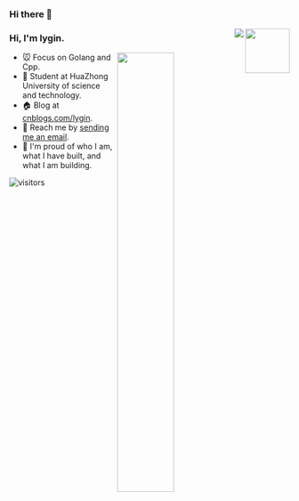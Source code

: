 ### Hi there 👋

<!--
**lygin/lygin** is a ✨ _special_ ✨ repository because its `README.md` (this file) appears on your GitHub profile.

Here are some ideas to get you started:

- 🔭 I’m currently working on ...
- 🌱 I’m currently learning ...
- 👯 I’m looking to collaborate on ...
- 🤔 I’m looking for help with ...
- 💬 Ask me about ...
- 📫 How to reach me: ...
- 😄 Pronouns: ...
- ⚡ Fun fact: ...
-->

<a href="https://github.com/lygin/mebeats"><img align="right" width="80px" src="https://mebeats.7ie.tech/rate.png"/></a>
<img align="right" src="https://busy.moe/badges/2?style=for-the-badge"/></a>

### Hi, I'm **lygin**.

<a href="https://github.com/lygin?tab=repositories">
  <img align="right" src="https://github-readme-stats.vercel.app/api?username=wuhan005&show_icons=true&title_color=000&icon_color=0099ff&text_color=000&bg_color=ffffff&hide_border=true" width="45%" />
</a>

- 🐭 Focus on Golang and Cpp.
- 🏫 Student at HuaZhong University of science and technology.
- 🏠 Blog at [cnblogs.com/lygin](https://www.cnblogs.com/lygin).
- 📩 Reach me by [sending me an email](lygin@hust.edu.cn).
- 💫 I'm proud of who I am, what I have built, and what I am building.


![visitors](https://visitor-badge.laobi.icu/badge?page_id=e99p1ant)

